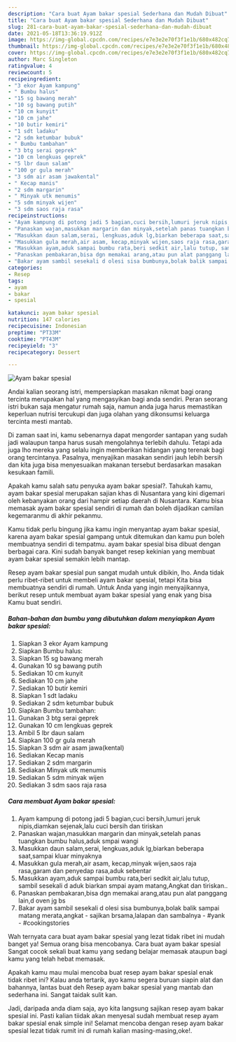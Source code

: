 ```yaml
---
description: "Cara buat Ayam bakar spesial Sederhana dan Mudah Dibuat"
title: "Cara buat Ayam bakar spesial Sederhana dan Mudah Dibuat"
slug: 281-cara-buat-ayam-bakar-spesial-sederhana-dan-mudah-dibuat
date: 2021-05-18T13:36:19.912Z
image: https://img-global.cpcdn.com/recipes/e7e3e2e70f3f1e1b/680x482cq70/ayam-bakar-spesial-foto-resep-utama.jpg
thumbnail: https://img-global.cpcdn.com/recipes/e7e3e2e70f3f1e1b/680x482cq70/ayam-bakar-spesial-foto-resep-utama.jpg
cover: https://img-global.cpcdn.com/recipes/e7e3e2e70f3f1e1b/680x482cq70/ayam-bakar-spesial-foto-resep-utama.jpg
author: Marc Singleton
ratingvalue: 4
reviewcount: 5
recipeingredient:
- "3 ekor Ayam kampung"
- " Bumbu halus"
- "15 sg bawang merah"
- "10 sg bawang putih"
- "10 cm kunyit"
- "10 cm jahe"
- "10 butir kemiri"
- "1 sdt ladaku"
- "2 sdm ketumbar bubuk"
- " Bumbu tambahan"
- "3 btg serai geprek"
- "10 cm lengkuas geprek"
- "5 lbr daun salam"
- "100 gr gula merah"
- "3 sdm air asam jawakental"
- " Kecap manis"
- "2 sdm margarin"
- " Minyak utk menumis"
- "5 sdm minyak wijen"
- "3 sdm saos raja rasa"
recipeinstructions:
- "Ayam kampung di potong jadi 5 bagian,cuci bersih,lumuri jeruk nipis,diamkan sejenak,lalu cuci bersih dan tiriskan"
- "Panaskan wajan,masukkan margarin dan minyak,setelah panas tuangkan bumbu halus,aduk smpai wangi"
- "Masukkan daun salam,serai, lengkuas,aduk lg,biarkan beberapa saat,sampai kluar minyaknya"
- "Masukkan gula merah,air asam, kecap,minyak wijen,saos raja rasa,garam dan penyedap rasa,aduk sebentar"
- "Masukkan ayam,aduk sampai bumbu rata,beri sedkit air,lalu tutup, sambil sesekali d aduk biarkan smpai ayam matang,Angkat dan tiriskan.."
- "Panaskan pembakaran,bisa dgn memakai arang,atau pun alat panggang lain,d oven jg bs"
- "Bakar ayam sambil sesekali d olesi sisa bumbunya,bolak balik sampai matang merata,angkat  sajikan brsama,lalapan dan sambalnya #yank  #cookingstories"
categories:
- Resep
tags:
- ayam
- bakar
- spesial

katakunci: ayam bakar spesial 
nutrition: 147 calories
recipecuisine: Indonesian
preptime: "PT33M"
cooktime: "PT43M"
recipeyield: "3"
recipecategory: Dessert

---
```



![Ayam bakar spesial](https://img-global.cpcdn.com/recipes/e7e3e2e70f3f1e1b/680x482cq70/ayam-bakar-spesial-foto-resep-utama.jpg)

Andai kalian seorang istri, mempersiapkan masakan nikmat bagi orang tercinta merupakan hal yang mengasyikan bagi anda sendiri. Peran seorang istri bukan saja mengatur rumah saja, namun anda juga harus memastikan keperluan nutrisi tercukupi dan juga olahan yang dikonsumsi keluarga tercinta mesti mantab.

Di zaman  saat ini, kamu sebenarnya dapat mengorder santapan yang sudah jadi walaupun tanpa harus susah mengolahnya terlebih dahulu. Tetapi ada juga lho mereka yang selalu ingin memberikan hidangan yang terenak bagi orang tercintanya. Pasalnya, menyajikan masakan sendiri jauh lebih bersih dan kita juga bisa menyesuaikan makanan tersebut berdasarkan masakan kesukaan famili. 



Apakah kamu salah satu penyuka ayam bakar spesial?. Tahukah kamu, ayam bakar spesial merupakan sajian khas di Nusantara yang kini digemari oleh kebanyakan orang dari hampir setiap daerah di Nusantara. Kamu bisa memasak ayam bakar spesial sendiri di rumah dan boleh dijadikan camilan kegemaranmu di akhir pekanmu.

Kamu tidak perlu bingung jika kamu ingin menyantap ayam bakar spesial, karena ayam bakar spesial gampang untuk ditemukan dan kamu pun boleh membuatnya sendiri di tempatmu. ayam bakar spesial bisa dibuat dengan berbagai cara. Kini sudah banyak banget resep kekinian yang membuat ayam bakar spesial semakin lebih mantap.

Resep ayam bakar spesial pun sangat mudah untuk dibikin, lho. Anda tidak perlu ribet-ribet untuk membeli ayam bakar spesial, tetapi Kita bisa membuatnya sendiri di rumah. Untuk Anda yang ingin menyajikannya, berikut resep untuk membuat ayam bakar spesial yang enak yang bisa Kamu buat sendiri.

<!--inarticleads1-->

##### Bahan-bahan dan bumbu yang dibutuhkan dalam menyiapkan Ayam bakar spesial:

1. Siapkan 3 ekor Ayam kampung
1. Siapkan  Bumbu halus:
1. Siapkan 15 sg bawang merah
1. Gunakan 10 sg bawang putih
1. Sediakan 10 cm kunyit
1. Sediakan 10 cm jahe
1. Sediakan 10 butir kemiri
1. Siapkan 1 sdt ladaku
1. Sediakan 2 sdm ketumbar bubuk
1. Siapkan  Bumbu tambahan:
1. Gunakan 3 btg serai geprek
1. Gunakan 10 cm lengkuas geprek
1. Ambil 5 lbr daun salam
1. Siapkan 100 gr gula merah
1. Siapkan 3 sdm air asam jawa(kental)
1. Sediakan  Kecap manis
1. Sediakan 2 sdm margarin
1. Sediakan  Minyak utk menumis
1. Sediakan 5 sdm minyak wijen
1. Sediakan 3 sdm saos raja rasa




<!--inarticleads2-->

##### Cara membuat Ayam bakar spesial:

1. Ayam kampung di potong jadi 5 bagian,cuci bersih,lumuri jeruk nipis,diamkan sejenak,lalu cuci bersih dan tiriskan
1. Panaskan wajan,masukkan margarin dan minyak,setelah panas tuangkan bumbu halus,aduk smpai wangi
1. Masukkan daun salam,serai, lengkuas,aduk lg,biarkan beberapa saat,sampai kluar minyaknya
1. Masukkan gula merah,air asam, kecap,minyak wijen,saos raja rasa,garam dan penyedap rasa,aduk sebentar
1. Masukkan ayam,aduk sampai bumbu rata,beri sedkit air,lalu tutup, sambil sesekali d aduk biarkan smpai ayam matang,Angkat dan tiriskan..
1. Panaskan pembakaran,bisa dgn memakai arang,atau pun alat panggang lain,d oven jg bs
1. Bakar ayam sambil sesekali d olesi sisa bumbunya,bolak balik sampai matang merata,angkat  - sajikan brsama,lalapan dan sambalnya - #yank  - #cookingstories




Wah ternyata cara buat ayam bakar spesial yang lezat tidak ribet ini mudah banget ya! Semua orang bisa mencobanya. Cara buat ayam bakar spesial Sangat cocok sekali buat kamu yang sedang belajar memasak ataupun bagi kamu yang telah hebat memasak.

Apakah kamu mau mulai mencoba buat resep ayam bakar spesial enak tidak ribet ini? Kalau anda tertarik, ayo kamu segera buruan siapin alat dan bahannya, lantas buat deh Resep ayam bakar spesial yang mantab dan sederhana ini. Sangat taidak sulit kan. 

Jadi, daripada anda diam saja, ayo kita langsung sajikan resep ayam bakar spesial ini. Pasti kalian tiidak akan menyesal sudah membuat resep ayam bakar spesial enak simple ini! Selamat mencoba dengan resep ayam bakar spesial lezat tidak rumit ini di rumah kalian masing-masing,oke!.

